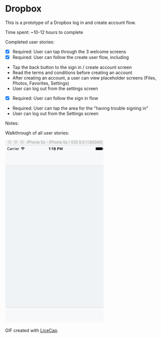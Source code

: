 # Dropbox 

This is a prototype of a Dropbox log in and create account flow. 

Time spent: ~10-12 hours to complete

Completed user stories:

 * [x] Required: User can tap through the 3 welcome screens
 * [x] Required: User can follow the create user flow, including
- Tap the back button to the sign in / create account screen
- Read the terms and conditions before creating an account
- After creating an account, a user can view placeholder screens (Files, Photos, Favorites, Settings)
- User can log out from the settings screen
 * [x] Required: User can follow the sign in flow
- Required: User can tap the area for the "having trouble signing in"
- User can log out from the Settings screen
 
Notes:


Walkthrough of all user stories:

![Video Walkthrough](dropbox.gif)

GIF created with [LiceCap](http://www.cockos.com/licecap/).

